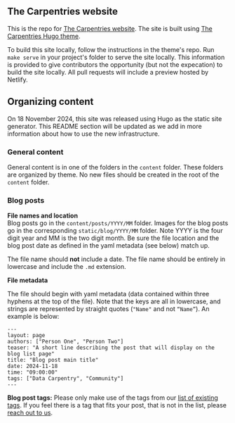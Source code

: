 ## The Carpentries website

This is the repo for [The Carpentries website](https://carpentries.org).  The site is built using [The Carpentries Hugo theme](https://github.com/carpentries/carpentries-hugo-theme).  

To build this site locally, follow the instructions in the theme's repo. Run `make serve` in your project's folder to serve the site locally.  This information is provided to give contributors the opportunity (but not the expecation) to build the site locally.  All pull requests will include a preview hosted by Netlify.

## Organizing content 

On 18 November 2024, this site was released using Hugo as the static site generator.  This README section will be updated as we add in more information about how to use the new infrastructure.

### General content

General content is in one of the folders in the `content` folder.  These folders are organized by theme.  No new files should be created in the root of the `content` folder.

### Blog posts

**File names and location**  
Blog posts go in the `content/posts/YYYY/MM` folder.  Images for the blog posts go in the corresponding `static/blog/YYYY/MM` folder. Note YYYY is the four digit year and MM is the two digit month. Be sure the file location and the blog post date as defined in the yaml metadata (see below) match up.

The file name should **not** include a date.  The file name should be entirely in lowercase and include the `.md` extension.

**File metadata**

The file should begin with yaml metadata (data contained within three hyphens at the top of the file). Note that the keys are all in lowercase, and strings are represented by straight quotes (`"Name"` and not `“Name”`).  An example is below:

```
---
layout: page
authors: ["Person One", "Person Two"]
teaser: "A short line describing the post that will display on the blog list page"
title: "Blog post main title"
date: 2024-11-18
time: "09:00:00"
tags: ["Data Carpentry", "Community"]
---
```

**Blog post tags:** Please only make use of the tags from our [list of existing tags](https://docs.carpentries.org/resources/communications/select-blog-tags.html). If you feel there is a tag that fits your post, that is not in the list, please [reach out to us](mailto:community@carpentries.org).

